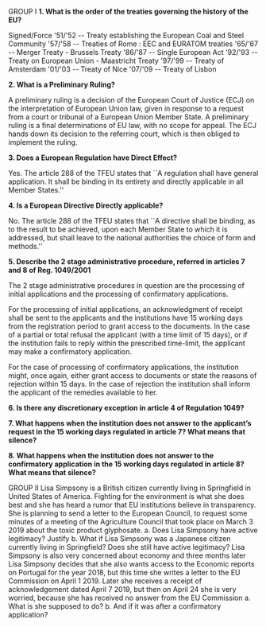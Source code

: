 GROUP I
**1. What is the order of the treaties governing the history of the EU?**

Signed/Force
'51/'52 -- Treaty establishing the European Coal and Steel Community
'57/'58 -- Treaties of Rome : EEC and EURATOM treaties
'65/'67 -- Merger Treaty - Brussels Treaty
'86/'87 -- Single European Act
'92/'93 -- Treaty on European Union - Maastricht Treaty
'97/'99 -- Treaty of Amsterdam
'01/'03 -- Treaty of Nice
'07/'09 -- Treaty of Lisbon


**2. What is a Preliminary Ruling?**

A preliminary ruling is a decision of the European Court of Justice (ECJ) on the interpretation of European Union law, given in response to a request from a court or tribunal of a European Union Member State. A preliminary ruling is a final determinations of EU law, with no scope for appeal. The ECJ hands down its decision to the referring court, which is then obliged to implement the ruling.

**3. Does a European Regulation have Direct Effect?**

Yes. The article 288 of the TFEU states that ``A regulation shall have general application. It shall be binding in its entirety and directly applicable in all Member States.''

**4. Is a European Directive Directly applicable?**

No. The article 288 of the TFEU states that ``A directive shall be binding, as to the result to be achieved, upon each Member State to which it is addressed, but shall leave to the national authorities the choice of form and methods.''

**5. Describe the 2 stage administrative procedure, referred in articles 7 and 8 of Reg. 1049/2001**

The 2 stage administrative procedures in question are the processing of initial applications and the processing of confirmatory applications.

For the processing of initial applications, an acknowledgment of receipt shall be sent to the applicants and the institutions have 15 working days from the registration period to grant access to the documents. In the case of a partial or total refusal the applicant (with a time limit of 15 days), or if the institution fails to reply within the prescribed time-limit, the applicant may make a confirmatory application.

For the case of processing of confirmatory applications, the institution might, once again, either grant access to documents or state the reasons of rejection within 15 days. In the case of rejection the institution shall inform the applicant of the remedies available to her.

**6. Is there any discretionary exception in article 4 of Regulation 1049?**



**7. What happens when the institution does not answer to the applicant’s request in the 15 working days regulated in article 7? What means that silence?**


**8. What happens when the institution does not answer to the confirmatory application in the 15 working days regulated in article 8? What means that silence?**



GROUP II
Lisa Simpsony is a British citizen currently living in Springfield in United States of America. Fighting for the environment is what she does best and she has heard a rumor that EU institutions believe in transparency. She is planning to send a letter to the European Council, to request some minutes of a meeting of the Agriculture Council that took place on March 3 2019 about the toxic
product glyphosate.
a. Does Lisa Simpsony have active legitimacy? Justify
b. What if Lisa Simpsony was a Japanese citizen currently living in Springfield? Does she still have active legitimacy?
Lisa Simpsony is also very concerned about economy and three months later Lisa Simpsony decides that she also wants access to the Economic reports on Portugal for the year 2018, but this time she writes a letter to the EU Commission on April 1 2019.
Later she receives a receipt of acknowledgement dated April 7 2019, but then on April 24 she is very worried, because she has received no answer from the EU Commission
a. What is she supposed to do?
b. And if it was after a confirmatory application?
